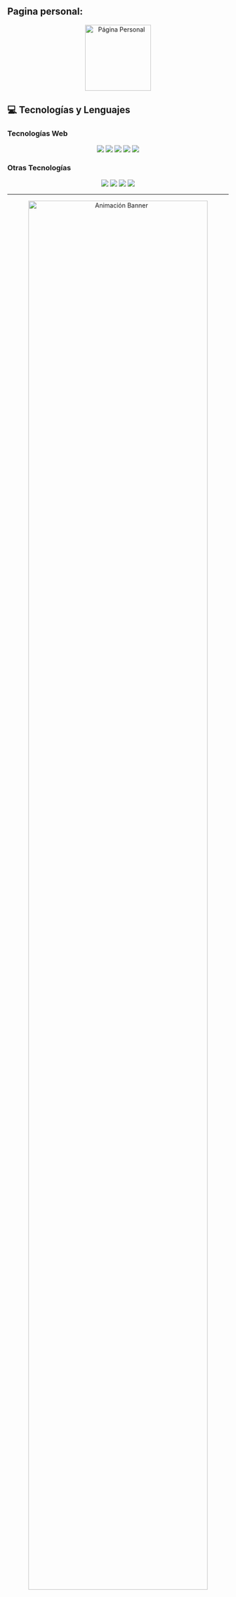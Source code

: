 ## Pagina personal:

<p align="center">
    <a href="https://p-gina-de-presentaci-n.vercel.app/">
    <img src="https://user-images.githubusercontent.com/74038190/213866269-5d00981c-7c98-46d7-8a8e-16f462f15227.gif" alt="Página Personal" width="150"/>
  </a>
</p>

## 💻 Tecnologías y Lenguajes

### Tecnologías Web
<p align="center">
  <img src="https://img.shields.io/badge/-HTML5-E34F26?style=flat&logo=html5&logoColor=white"/>
  <img src="https://img.shields.io/badge/-CSS3-1572B6?style=flat&logo=css3&logoColor=white"/>
  <img src="https://img.shields.io/badge/-JavaScript-F7DF1E?style=flat&logo=javascript&logoColor=black"/>
  <img src="https://img.shields.io/badge/-Vue.js-35495E?style=flat&logo=vue.js&logoColor=4FC08D"/>
  <img src="https://img.shields.io/badge/-TypeScript-3178C6?style=flat&logo=typescript&logoColor=white"/>
</p>

### Otras Tecnologías
<p align="center">
  <img src="https://img.shields.io/badge/-Python-3776AB?style=flat&logo=python&logoColor=ffdd54"/>
  <img src="https://img.shields.io/badge/C++-00599C?style=flat&logo=c%2B%2B&logoColor=white"/>
  <img src="https://img.shields.io/badge/Rust-000000?style=flat&logo=rust&logoColor=white"/>
  <img src="https://img.shields.io/badge/Go-00ADD8?style=flat&logo=go&logoColor=white"/>
</p>

---

<p align="center">
  <img src="https://user-images.githubusercontent.com/74038190/212750155-3ceddfbd-19d3-40a3-87af-8d329c8323c4.gif" alt="Animación Banner" width="90%"/>
</p>

--- 

## 📊 Estadísticas de GitHub

<p align="center">
<img src="https://github-readme-stats.vercel.app/api/top-langs/?username=Diez111&layout=compact&theme=radical&count_private=true" alt="Top Langs"/>
</p>

---

## 📫 Contactos

<p align="center">
  <a href="http://www.linkedin.com/in/lautaro-agustin-diez-46916225b">
    <img src="https://user-images.githubusercontent.com/74038190/235294012-0a55e343-37ad-4b0f-924f-c8431d9d2483.gif" alt="LinkedIn" width="100"/>
  </a>
</p>

